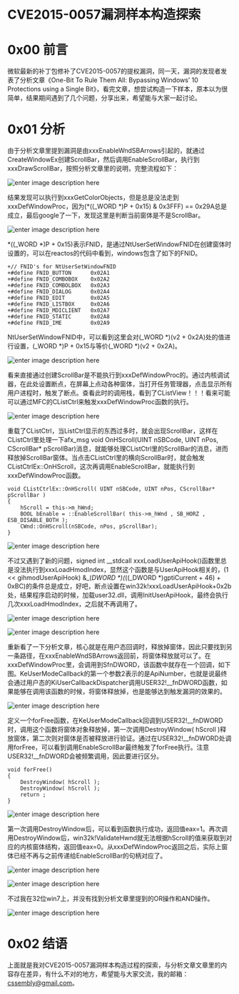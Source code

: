 # CVE2015-0057漏洞样本构造探索

0x00 前言
=====

微软最新的补丁包修补了CVE2015-0057的提权漏洞，同一天，漏洞的发现者发表了分析文章《One-Bit To Rule Them All: Bypassing Windows’ 10 Protections using a Single Bit》，看完文章，想尝试构造一下样本，原本以为很简单，结果期间遇到了几个问题，分享出来，希望能与大家一起讨论。

0x01 分析
=====

由于分析文章里提到漏洞是由xxxEnableWndSBArrows引起的，就通过CreateWindowEx创建ScrollBar，然后调用EnableScrollBar，执行到xxxDrawScrollBar，按照分析文章里的说明，完整流程如下：

![enter image description here](http://drops.javaweb.org/uploads/images/0e55549686d161e995405dc299e15bbe04fa9622.jpg)

结果发现可以执行到xxxGetColorObjects，但是总是没法走到xxxDefWindowProc，因为(*((_WORD *)P + 0x15) & 0x3FFF) == 0x29A总是成立，最后google了一下，发现这里是判断当前窗体是不是ScrollBar。

![enter image description here](http://drops.javaweb.org/uploads/images/04f76b1ba97dfc2e7bbf4619dc1b8394dbb560e7.jpg)

*((_WORD *)P + 0x15)表示FNID，是通过NtUserSetWindowFNID在创建窗体时设置的，可以在reactos的代码中看到，windows包含了如下的FNID。

```
+// FNID's for NtUserSetWindowFNID
+#define FNID_BUTTON      0x02A1
+#define FNID_COMBOBOX    0x02A2
+#define FNID_COMBOLBOX   0x02A3
+#define FNID_DIALOG      0x02A4
+#define FNID_EDIT        0x02A5
+#define FNID_LISTBOX     0x02A6
+#define FNID_MDICLIENT   0x02A7
+#define FNID_STATIC      0x02A8
+#define FNID_IME         0x02A9

```

NtUserSetWindowFNID中，可以看到这里会对(_WORD *)(v2 + 0x2A)处的值进行设置，(_WORD *)P + 0x15与等价(_WORD *)(v2 + 0x2A)。

![enter image description here](http://drops.javaweb.org/uploads/images/404c2136985b52a96bdae8c0be86a82a7d1a9486.jpg)

看来直接通过创建ScrollBar是不能执行到xxxDefWindowProc的。通过内核调试器，在此处设置断点，在屏幕上点动各种窗体，当打开任务管理器，点击显示所有用户进程时，触发了断点。查看此时的调用栈，看到了CListView！！！看来可能可以通过MFC的CListCtrl来触发xxxDefWindowProc函数的执行。

![enter image description here](http://drops.javaweb.org/uploads/images/f5a3afe66f76fb1e2d130a1836a27b30467b1461.jpg)

重载了CListCtrl，当ListCtrl显示的东西过多时，就会出现ScrollBar，这样在CListCtrl里处理一下afx_msg void OnHScroll(UINT nSBCode, UINT nPos, CScrollBar* pScrollBar)消息，就能够处理CListCtrl里的ScrollBar的消息，进而释放掉ScrollBar窗体。当点击CListCtrl里的横向ScrollBar时，就会触发CListCtrlEx::OnHScroll，这次再调用EnableScrollBar，就能执行到xxxDefWindowProc函数。

```
void CListCtrlEx::OnHScroll( UINT nSBCode, UINT nPos, CScrollBar* pScrollBar )
{
    hScroll = this->m_hWnd; 
    BOOL bEnable = ::EnableScrollBar( this->m_hWnd , SB_HORZ , ESB_DISABLE_BOTH );
    CWnd::OnHScroll(nSBCode, nPos, pScrollBar);
}

```

![enter image description here](http://drops.javaweb.org/uploads/images/72b934a641eeb3d958e957640e6becbe99a098a5.jpg)

不过又遇到了新的问题，signed int __stdcall xxxLoadUserApiHook()函数里总是没法执行到xxxLoadHmodIndex，显然这个函数是与UserApiHook相关的，(1 << gihmodUserApiHook) &_(_DWORD *)(_((_DWORD *)gptiCurrent + 46) + 0xBC)的条件总是成立，好吧，断点设置在win32k!xxxLoadUserApiHook+0x2b处，结果程序启动的时候，加载user32.dll，调用InitUserApiHook，最终会执行几次xxxLoadHmodIndex，之后就不再调用了。

![enter image description here](http://drops.javaweb.org/uploads/images/06e38c40f608a164fd8715d50fbde17c54a6bf1f.jpg)

![enter image description here](http://drops.javaweb.org/uploads/images/2199bb75a8ef313df961e8be30eb48fc4b52d161.jpg)

重新看了一下分析文章，核心就是在用户态回调时，释放掉窗体，因此只要找到另一条路径，在xxxEnableWndSBArrows返回前，将窗体释放就可以了。在xxxDefWindowProc里，会调用到SfnDWORD，该函数中就存在一个回调，如下图。KeUserModeCallback的第一个参数2表示的是ApiNumber，也就是说最终会通过用户态的KiUserCallbackDispatcher调用USER32!__fnDWORD函数，如果能够在调用该函数的时候，将窗体释放掉，也是能够达到触发漏洞的效果的。

![enter image description here](http://drops.javaweb.org/uploads/images/b024e31921e91ded210b19bcf045e414d0774a94.jpg)

定义一个forFree函数，在KeUserModeCallback回调到USER32!__fnDWORD时，调用这个函数将窗体对象释放掉，第一次调用DestroyWindow( hScroll )释放窗体，第二次则对窗体是否被释放进行验证。通过在USER32!__fnDWORD处调用forFree，可以看到调用EnableScrollBar最终触发了forFree执行。注意USER32!__fnDWORD会被频繁调用，因此要进行区分。

```
void forFree()
{
    DestroyWindow( hScroll );
    DestroyWindow( hScroll );
    return ;
}

```

![enter image description here](http://drops.javaweb.org/uploads/images/faaa27a5f613076dcf733402e7506105ea1c19dd.jpg)

第一次调用DestroyWindow后，可以看到函数执行成功，返回值eax=1。再次调用DestroyWindow后，win32k!ValidateHwnd就无法根据hScroll的值来获取到对应的内核窗体结构，返回值eax=0。从xxxDefWindowProc返回之后，实际上窗体已经不再与之前传递给EnableScrollBar的句柄对应了。

![enter image description here](http://drops.javaweb.org/uploads/images/c71aae87415e22c68f9c34085ee78acc29dfbf8c.jpg)

![enter image description here](http://drops.javaweb.org/uploads/images/2f2a6394cfa0ad8729c5417147588d48cf70d9ea.jpg)

不过我在32位win7上，并没有找到分析文章里提到的OR操作和AND操作。

![enter image description here](http://drops.javaweb.org/uploads/images/2eb9b5b96eab8f73c82417f4504b2315a28aaef6.jpg)

0x02 结语
=====

上面就是我对CVE2015-0057漏洞样本构造过程的探索，与分析文章文章里的内容存在差异，有什么不对的地方，希望能与大家交流，我的邮箱：cssembly@gmail.com。